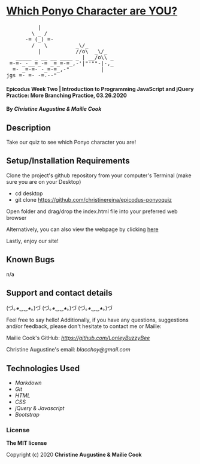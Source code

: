 # [Which Ponyo Character are YOU?](https://christinereina.github.io/epicodus-ponyoquiz/)

<pre>
          |
        \ _ /
      -= (_) =-
        /   \         _\/_
          |           //o\  _\/_
   _____ _ __ __ ____ _ | __/o\\ _
 =-=-_-__=_-= _=_=-=_,-'|"'""-|-,_
  =- _=-=- -_=-=_,-"          |
jgs =- =- -=.--"
</pre>                      


#### Epicodus Week Two | Introduction to Programming JavaScript and jQuery Practice: More Branching Practice, 03.26.2020

#### By _**Christine Augustine & Mailie Cook**_

## Description

Take our quiz to see which Ponyo character you are!

## Setup/Installation Requirements

Clone the project's github repository from your computer's Terminal (make sure you are on your Desktop)

* cd desktop
* git clone https://github.com/christinereina/epicodus-ponyoquiz

Open folder and drag/drop the index.html file into your preferred web browser

Alternatively, you can also view the webpage by clicking [here](https://christinereina.github.io/epicodus-ponyoquiz/)

Lastly, enjoy our site!

## Known Bugs

n/a

## Support and contact details

(づ｡◕‿‿◕｡)づ (づ｡◕‿‿◕｡)づ (づ｡◕‿‿◕｡)づ

Feel free to say hello! Additionally, if you have any questions, suggestions and/or feedback, please don't hesitate to contact me or Mailie:

Mailie Cook's GitHub:
_https://github.com/LonleyBuzzyBee_

Christine Augustine's email:
_blacchoy@gmail.com_

## Technologies Used

* _Markdown_
* _Git_
* _HTML_
* _CSS_
* _jQuery & Javascript_
* _Bootstrap_  

### License

**The MIT license**

Copyright (c) 2020 **Christine Augustine & Mailie Cook**
